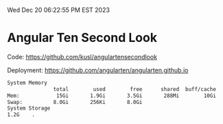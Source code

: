 Wed Dec 20 06:22:55 PM EST 2023

# Angular Ten Second Look

Code: https://github.com/kusl/angulartensecondlook

Deployment: https://github.com/angularten/angularten.github.io

```bash
System Memory
               total        used        free      shared  buff/cache   available
Mem:            15Gi       1.9Gi       3.5Gi       288Mi        10Gi        13Gi
Swap:          8.0Gi       256Ki       8.0Gi
System Storage
1.2G	.
```
